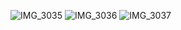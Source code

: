 ![IMG_3035](https://github.com/PAlex275/ToDoApp/assets/74316572/14c1d441-cf87-4371-a81e-44c6c7271e7e)
![IMG_3036](https://github.com/PAlex275/ToDoApp/assets/74316572/8d67f95b-db0a-417c-8ac7-84deb738efa0)
![IMG_3037](https://github.com/PAlex275/ToDoApp/assets/74316572/15bd2db1-a175-44d6-a4a3-aa3dff96a90c)
